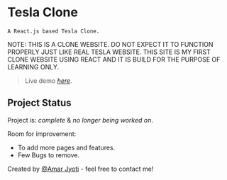 # Tesla Clone
    A React.js based Tesla Clone. 

NOTE: THIS IS A CLONE WEBSITE. DO NOT EXPECT IT TO FUNCTION PROPERLY JUST LIKE REAL TESLA WEBSITE. THIS SITE IS MY FIRST     CLONE WEBSITE USING REACT AND IT IS BUILD FOR THE PURPOSE OF LEARNING ONLY.

> Live demo [_here_]([https://cloneteslareact.netlify.app/]). 

## Project Status

Project is: _complete_ & _no longer being worked on_. 

Room for improvement:

- To add more pages and features.
- Few Bugs to remove.

Created by [@Amar Jyoti](amarentp23@gmail.com) - feel free to contact me!
